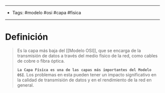 --------------------
- Tags: #modelo #osi #capa #fisica
-----------------------------
# Definición

> Es la capa más baja del [[Modelo OSI]], que se encarga de la transmisión de datos a través del medio físico de la red, como cables de cobre o fibra óptica.
> 
> **`La Capa Física es una de las capas más importantes del Modelo OSI`**. Los problemas en esta pueden tener un impacto significativo en la calidad de transmisión de datos y en el rendimiento de la red en general.
